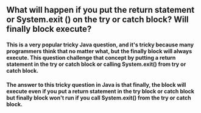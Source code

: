 ## What will happen if you put the return statement or System.exit () on the try or catch block? Will finally block execute?

#### This is a very popular tricky Java question, and it's tricky because many programmers think that no matter what, but the finally block will always execute. This question challenge that concept by putting a return statement in the try or catch block or calling System.exit() from try or catch block.


#### The answer to this tricky question in Java is that finally, the block will execute even if you put a return statement in the try block or catch block but finally block won't run if you call System.exit() from the try or catch block.
